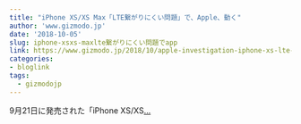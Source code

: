 ```yaml
---
title: "iPhone XS/XS Max「LTE繋がりにくい問題」で、Apple、動く"
author: 'www.gizmodo.jp'
date: '2018-10-05'
slug: iphone-xsxs-maxlte繋がりにくい問題でapp
link: https://www.gizmodo.jp/2018/10/apple-investigation-iphone-xs-lte-connectivity.html
categories:
- bloglink
tags:
  - gizmodojp
---
```


9月21日に発売された「iPhone XS/XS[... <i class="fas fa-external-link-alt"></i>](https://www.gizmodo.jp/2018/10/apple-investigation-iphone-xs-lte-connectivity.html)

